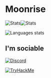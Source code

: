 # Moonrise
![Stats](https://github-readme-stats.vercel.app/api?username=PetitPotiron&show_icons=true&theme=midnight-purple)![Stats](https://github-readme-streak-stats.herokuapp.com/?user=petitpotiron&theme=dark)

![Languages stats](https://github-readme-stats.vercel.app/api/top-langs/?username=PetitPotiron&theme=midnight-purple)

## I'm sociable
[![Discord](https://discord.com/assets/3437c10597c1526c3dbd98c737c2bcae.svg)](https://discord.com/users/715826047949471785)

[![TryHackMe](https://tryhackme-badges.s3.amazonaws.com/PetitPotiron.png)](https://tryhackme.com/p/PetitPotiron)

